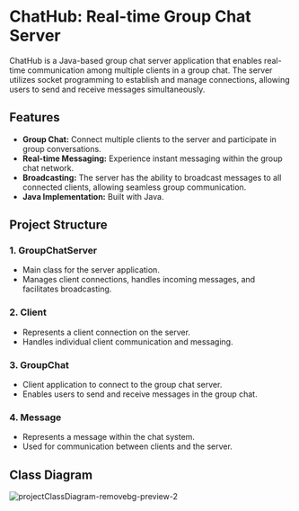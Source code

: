 # ChatHub: Real-time Group Chat Server

ChatHub is a Java-based group chat server application that enables real-time communication among multiple clients in a group chat. The server utilizes socket programming to establish and manage connections, allowing users to send and receive messages simultaneously.

## Features

- **Group Chat:** Connect multiple clients to the server and participate in group conversations.
- **Real-time Messaging:** Experience instant messaging within the group chat network.
- **Broadcasting:** The server has the ability to broadcast messages to all connected clients, allowing seamless group communication.
- **Java Implementation:** Built with Java.

## Project Structure

### 1. GroupChatServer
   - Main class for the server application.
   - Manages client connections, handles incoming messages, and facilitates broadcasting.

### 2. Client
   - Represents a client connection on the server.
   - Handles individual client communication and messaging.

### 3. GroupChat
   - Client application to connect to the group chat server.
   - Enables users to send and receive messages in the group chat.

### 4. Message
   - Represents a message within the chat system.
   - Used for communication between clients and the server.

## Class Diagram
![projectClassDiagram-removebg-preview-2](https://github.com/vDalken/ChatHub/assets/148246203/5d18d62e-9d01-402c-a29c-15bb9e57cf9a)

